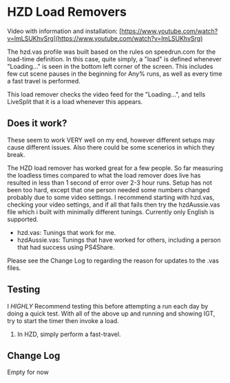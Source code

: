 # HZD Load Removers

Video with information and installation: [https://www.youtube.com/watch?v=lmLSUKhvSrg](https://www.youtube.com/watch?v=lmLSUKhvSrg)

The hzd.vas profile was built based on the rules on speedrun.com for the load-time definition.  In this case, quite simply, a "load" is defined whenever "Loading..." is seen in the bottom left corner of the screen.  This includes few cut scene pauses in the beginning for Any% runs, as well as every time a fast travel is performed.  

This load remover checks the video feed for the "Loading...", and tells LiveSplit that it is a load whenever this appears.



##  Does it work?

These seem to work VERY well on my end, however different setups may cause different issues.  Also there could be some scenerios in which they break.  

The HZD load remover has worked great for a few people.   So far measuring the loadless times compared to what the load remover does live has resulted in less than 1 second of error over 2-3 hour runs.  Setup has not been too hard, except that one person needed some numbers changed probably due to some video settings.  I recommend starting with hzd.vas, checking your video settings, and if all that fails then try the hzdAussie.vas file which i built with minimally different tunings.  Currently only English is supported.

- hzd.vas: Tunings that work for me.
- hzdAussie.vas: Tunings that have worked for others, including a person that had success using PS4Share.

Please see the Change Log to regarding the reason for updates to the .vas files.



## Testing

I *HIGHLY* Recommend testing this before attempting a run each day by doing a quick test.
With all of the above up and running and showing IGT,  try to start the timer then invoke a load.

1. In HZD, simply perform a fast-travel.



##  Change Log

Empty for now
